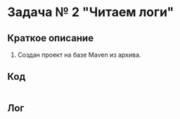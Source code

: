# Задача № 2 "Читаем логи"

## Краткое описание

1. Создан проект на базе Maven из архива.

## Код

```java

```
## Лог
```
 
```